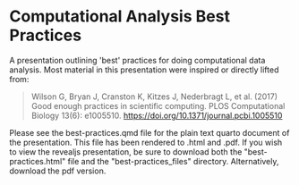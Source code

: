 # Computational Analysis Best Practices

A presentation outlining 'best' practices for doing computational data analysis.
Most material in this presentation were inspired or directly lifted from:

>Wilson G, Bryan J, Cranston K, Kitzes J, Nederbragt L, et al. (2017) Good enough 
practices in scientific computing. PLOS Computational Biology 13(6): e1005510. https://doi.org/10.1371/journal.pcbi.1005510

Please see the best-practices.qmd file for the plain text quarto document of 
the presentation. This file has been rendered to .html and .pdf. If you wish to 
view the revealjs presentation, be sure to download both the 
"best-practices.html" file and the "best-practices_files" directory. 
Alternatively, download the pdf version.